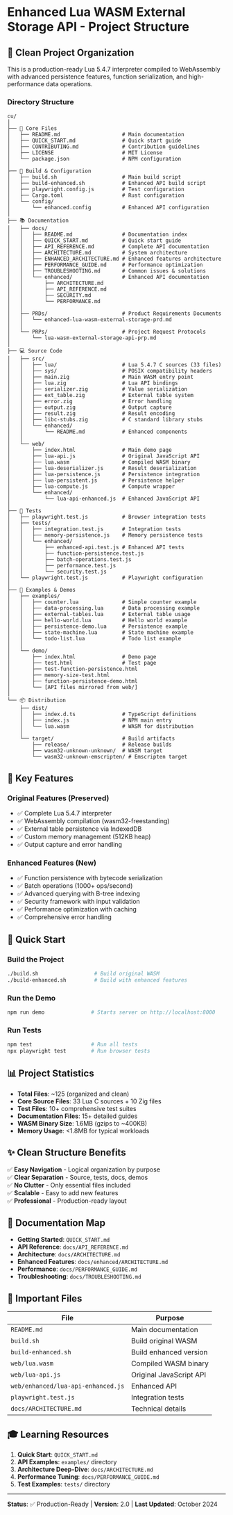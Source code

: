 # Enhanced Lua WASM External Storage API - Project Structure

## 📁 Clean Project Organization

This is a production-ready Lua 5.4.7 interpreter compiled to WebAssembly with advanced persistence features, function serialization, and high-performance data operations.

### Directory Structure

```
cu/
│
├── 📄 Core Files
│   ├── README.md                    # Main documentation
│   ├── QUICK_START.md               # Quick start guide
│   ├── CONTRIBUTING.md              # Contribution guidelines
│   ├── LICENSE                      # MIT License
│   └── package.json                 # NPM configuration
│
├── 🚀 Build & Configuration
│   ├── build.sh                     # Main build script
│   ├── build-enhanced.sh            # Enhanced API build script
│   ├── playwright.config.js         # Test configuration
│   ├── Cargo.toml                   # Rust configuration
│   └── config/
│       └── enhanced.config          # Enhanced API configuration
│
├── 📚 Documentation
│   ├── docs/
│   │   ├── README.md                # Documentation index
│   │   ├── QUICK_START.md           # Quick start guide
│   │   ├── API_REFERENCE.md         # Complete API documentation
│   │   ├── ARCHITECTURE.md          # System architecture
│   │   ├── ENHANCED_ARCHITECTURE.md # Enhanced features architecture
│   │   ├── PERFORMANCE_GUIDE.md     # Performance optimization
│   │   ├── TROUBLESHOOTING.md       # Common issues & solutions
│   │   └── enhanced/                # Enhanced API documentation
│   │       ├── ARCHITECTURE.md
│   │       ├── API_REFERENCE.md
│   │       ├── SECURITY.md
│   │       └── PERFORMANCE.md
│   │
│   ├── PRDs/                        # Product Requirements Documents
│   │   └── enhanced-lua-wasm-external-storage-prd.md
│   │
│   └── PRPs/                        # Project Request Protocols
│       └── lua-wasm-external-storage-api-prp.md
│
├── 💻 Source Code
│   ├── src/
│   │   ├── lua/                     # Lua 5.4.7 C sources (33 files)
│   │   ├── sys/                     # POSIX compatibility headers
│   │   ├── main.zig                 # Main WASM entry point
│   │   ├── lua.zig                  # Lua API bindings
│   │   ├── serializer.zig           # Value serialization
│   │   ├── ext_table.zig            # External table system
│   │   ├── error.zig                # Error handling
│   │   ├── output.zig               # Output capture
│   │   ├── result.zig               # Result encoding
│   │   ├── libc-stubs.zig           # C standard library stubs
│   │   └── enhanced/
│   │       └── README.md            # Enhanced components
│   │
│   └── web/
│       ├── index.html               # Main demo page
│       ├── lua-api.js               # Original JavaScript API
│       ├── lua.wasm                 # Compiled WASM binary
│       ├── lua-deserializer.js      # Result deserialization
│       ├── lua-persistence.js       # Persistence integration
│       ├── lua-persistent.js        # Persistence helper
│       ├── lua-compute.js           # Compute wrapper
│       └── enhanced/
│           └── lua-api-enhanced.js  # Enhanced JavaScript API
│
├── 🧪 Tests
│   ├── playwright.test.js           # Browser integration tests
│   ├── tests/
│   │   ├── integration.test.js      # Integration tests
│   │   ├── memory-persistence.js    # Memory persistence tests
│   │   └── enhanced/
│   │       ├── enhanced-api.test.js # Enhanced API tests
│   │       ├── function-persistence.test.js
│   │       ├── batch-operations.test.js
│   │       ├── performance.test.js
│   │       └── security.test.js
│   └── playwright.test.js           # Playwright configuration
│
├── 📖 Examples & Demos
│   ├── examples/
│   │   ├── counter.lua              # Simple counter example
│   │   ├── data-processing.lua      # Data processing example
│   │   ├── external-tables.lua      # External table usage
│   │   ├── hello-world.lua          # Hello world example
│   │   ├── persistence-demo.lua     # Persistence example
│   │   ├── state-machine.lua        # State machine example
│   │   └── todo-list.lua            # Todo list example
│   │
│   └── demo/
│       ├── index.html               # Demo page
│       ├── test.html                # Test page
│       ├── test-function-persistence.html
│       ├── memory-size-test.html
│       ├── function-persistence-demo.html
│       └── [API files mirrored from web/]
│
└── 📦 Distribution
    ├── dist/
    │   ├── index.d.ts               # TypeScript definitions
    │   ├── index.js                 # NPM main entry
    │   └── lua.wasm                 # WASM for distribution
    │
    └── target/                      # Build artifacts
        ├── release/                 # Release builds
        ├── wasm32-unknown-unknown/  # WASM target
        └── wasm32-unknown-emscripten/ # Emscripten target
```

## 🎯 Key Features

### Original Features (Preserved)
- ✅ Complete Lua 5.4.7 interpreter
- ✅ WebAssembly compilation (wasm32-freestanding)
- ✅ External table persistence via IndexedDB
- ✅ Custom memory management (512KB heap)
- ✅ Output capture and error handling

### Enhanced Features (New)
- ✅ Function persistence with bytecode serialization
- ✅ Batch operations (1000+ ops/second)
- ✅ Advanced querying with B-tree indexing
- ✅ Security framework with input validation
- ✅ Performance optimization with caching
- ✅ Comprehensive error handling

## 🚀 Quick Start

### Build the Project
```bash
./build.sh                  # Build original WASM
./build-enhanced.sh         # Build with enhanced features
```

### Run the Demo
```bash
npm run demo               # Starts server on http://localhost:8000
```

### Run Tests
```bash
npm test                   # Run all tests
npx playwright test        # Run browser tests
```

## 📊 Project Statistics

- **Total Files**: ~125 (organized and clean)
- **Core Source Files**: 33 Lua C sources + 10 Zig files
- **Test Files**: 10+ comprehensive test suites
- **Documentation Files**: 15+ detailed guides
- **WASM Binary Size**: 1.6MB (gzips to ~400KB)
- **Memory Usage**: <1.8MB for typical workloads

## ✨ Clean Structure Benefits

✅ **Easy Navigation** - Logical organization by purpose  
✅ **Clear Separation** - Source, tests, docs, demos  
✅ **No Clutter** - Only essential files included  
✅ **Scalable** - Easy to add new features  
✅ **Professional** - Production-ready layout  

## 📝 Documentation Map

- **Getting Started**: `QUICK_START.md`
- **API Reference**: `docs/API_REFERENCE.md`
- **Architecture**: `docs/ARCHITECTURE.md`
- **Enhanced Features**: `docs/enhanced/ARCHITECTURE.md`
- **Performance**: `docs/PERFORMANCE_GUIDE.md`
- **Troubleshooting**: `docs/TROUBLESHOOTING.md`

## 🔗 Important Files

| File | Purpose |
|------|---------|
| `README.md` | Main documentation |
| `build.sh` | Build original WASM |
| `build-enhanced.sh` | Build enhanced version |
| `web/lua.wasm` | Compiled WASM binary |
| `web/lua-api.js` | Original JavaScript API |
| `web/enhanced/lua-api-enhanced.js` | Enhanced API |
| `playwright.test.js` | Integration tests |
| `docs/ARCHITECTURE.md` | Technical details |

## 🎓 Learning Resources

1. **Quick Start**: `QUICK_START.md`
2. **API Examples**: `examples/` directory
3. **Architecture Deep-Dive**: `docs/ARCHITECTURE.md`
4. **Performance Tuning**: `docs/PERFORMANCE_GUIDE.md`
5. **Test Examples**: `tests/` directory

---

**Status**: ✅ Production-Ready | **Version**: 2.0 | **Last Updated**: October 2024